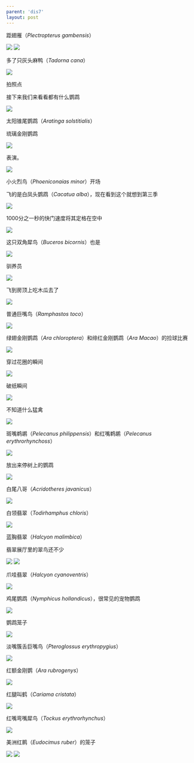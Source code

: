 ```yaml
---
parent: 'dis7'
layout: post
---
```

距翅雁（<i>Plectropterus gambensis</i>）

<img class='disc' src='https://i.postimg.cc/NfH048CL/62.jpg'>

<img class='disc' src='https://i.postimg.cc/5yH2D8x7/63.jpg'>

多了只灰头麻鸭（<i>Tadorna cana</i>）

<img class='disc' src='https://i.postimg.cc/MpJprcg5/64.jpg'>

拍照点

接下来我们来看看都有什么鹦鹉

<img class='disc' src='https://i.postimg.cc/mg3gxLss/65.jpg'>

太阳锥尾鹦鹉（<i>Aratinga solstitialis</i>）

琉璃金刚鹦鹉

<img class='disc' src='https://i.postimg.cc/3wnrRtNf/66.jpg'>

表演。

<img class='disc' src='https://i.postimg.cc/1tXmNDNm/67.jpg'>

小火烈鸟（<i>Phoeniconaias minor</i>）开场

飞的是白凤头鹦鹉（<i>Cacatua alba</i>），现在看到这个就想到第三季

<img class='disc' src='https://i.postimg.cc/LsH62c9Z/68.jpg'>

1000分之一秒的快门速度将其定格在空中

<img class='disc' src='https://i.postimg.cc/nrQn3ZkN/69.jpg'>

这只双角犀鸟（<i>Buceros bicornis</i>）也是

<img class='disc' src='https://i.postimg.cc/26tzd344/70.jpg'>

驯养员

<img class='disc' src='https://i.postimg.cc/9z5CSSg0/71.jpg'>

飞到房顶上吃木瓜去了

<img class='disc' src='https://i.postimg.cc/xjkmwzFV/72.jpg'>

普通巨嘴鸟（<i>Ramphastos toco</i>）

<img class='disc' src='https://i.postimg.cc/dtry1KYW/73.jpg'>

绿翅金刚鹦鹉（<i>Ara chloroptera</i>）和绯红金刚鹦鹉（<i>Ara Macao</i>）的捡球比赛

<img class='disc' src='https://i.postimg.cc/G3ZDdmZ8/74.jpg'>

穿过花圈的瞬间

<img class='disc' src='https://i.postimg.cc/t4bVnmR9/75.jpg'>

破纸瞬间

<img class='disc' src='https://i.postimg.cc/Xv7GQGyh/76.jpg'>

不知道什么猛禽

<img class='disc' src='https://i.postimg.cc/3xZ0XCWm/77.jpg'>

斑嘴鹈鹕（<i>Pelecanus philippensis</i>）和红嘴鹈鹕（<i>Pelecanus erythrorhynchoss</i>）

<img class='disc' src='https://i.postimg.cc/5t7HG4Bt/78.jpg'>

放出来停树上的鹦鹉

<img class='disc' src='https://i.postimg.cc/63F8WM1J/79.jpg'>

白尾八哥（<i>Acridotheres javanicus</i>）

<img class='disc' src='https://i.postimg.cc/nzXsfy2G/80.jpg'>

白领翡翠（<i>Todirhamphus chloris</i>）

<img class='disc' src='https://i.postimg.cc/0jmbb7L6/81.jpg'>

蓝胸翡翠（<i>Halcyon malimbica</i>）

翡翠展厅里的翠鸟还不少

<img class='disc' src='https://i.postimg.cc/44hKLTmJ/82.jpg'>

<img class='disc' src='https://i.postimg.cc/X7SrtDC9/83.jpg'>

爪哇翡翠（<i>Halcyon cyanoventris</i>）

<img class='disc' src='https://i.postimg.cc/BQTj3cTk/84.jpg'>

鸡尾鹦鹉（<i>Nymphicus hollandicus</i>），很常见的宠物鹦鹉

<img class='disc' src='https://i.postimg.cc/zGqVGbpB/85.jpg'>

鹦鹉笼子

<img class='disc' src='https://i.postimg.cc/52pjY4km/86.jpg'>

淡嘴簇舌巨嘴鸟（<i>Pteroglossus erythropygius</i>）

<img class='disc' src='https://i.postimg.cc/43dypDDR/87.jpg'>

红额金刚鹦（<i>Ara rubrogenys</i>）

<img class='disc' src='https://i.postimg.cc/zfcB7dNb/88.jpg'>

红腿叫鹤（<i>Cariama cristata</i>）

<img class='disc' src='https://i.postimg.cc/634Qmd6H/89.jpg'>

红嘴弯嘴犀鸟（<i>Tockus erythrorhynchus</i>）

<img class='disc' src='https://i.postimg.cc/Rhr05NNv/90.jpg'>

美洲红鹮（<i>Eudocimus ruber</i>）的笼子

<img class='disc' src='https://i.postimg.cc/3JTwt4sB/91.jpg'>

<img class='disc' src='https://i.postimg.cc/XNFJKczq/93.jpg'>
